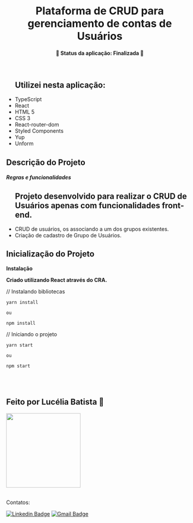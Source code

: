 <h1 align="center">Plataforma de CRUD para gerenciamento de contas de Usuários</h1>

<h4 align="center"> 
	🚧  Status da aplicação: Finalizada 🚧
</h4>
<br />
<ul>
<h2>Utilizei nesta aplicação:</h2>

<li>TypeScript</li>
<li>React</li>
<li>HTML 5</li>
<li>CSS 3</li>
<li>React-router-dom</li>
<li>Styled Components</li>
<li>Yup</li>
<li>Unform</li>

</ul>

## Descrição do Projeto

<h5>Regras e funcionalidades</h5>

<p align="center">

<ul>
<h2>Projeto desenvolvido para realizar o CRUD de Usuários apenas com funcionalidades front-end.</h2>
 <li>CRUD de usuários, os associando a um dos grupos existentes.</li>
 <li>Criação de cadastro de Grupo de Usuários.</li>
</ul>
</p>

## Inicialização do Projeto

<strong>Instalação

Criado utilizando React através do CRA.</strong>

// Instalando bibliotecas

```
yarn install

ou

npm install

```

// Iniciando o projeto

```
yarn start

ou

npm start

```

<br>
<br>

 <h2>Feito por Lucélia Batista 🚀 </h2>
  <img style="heigth: 200px; width: 200px" src="https://avatars.githubusercontent.com/u/86496770?v=4">
 <a href="https://www.linkedin.com/in/luceliabatista/"></a>

<br />
<br />

Contatos:

[![Linkedin Badge](https://img.shields.io/badge/-Lucelia-blue?style=flat-square&logo=Linkedin&logoColor=white&link=https://www.linkedin.com/in/luceliabatista/)](https://www.linkedin.com/in/luceliabatista/)
[![Gmail Badge](https://img.shields.io/badge/-lucelia.dev@gmail.com-c14438?style=flat-square&logo=Gmail&logoColor=white&link=mailto:lucelia.dev@gmail.com)](mailto:lucelia.dev@gmail.com)

```

```
